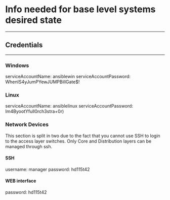 # Info needed for base level systems desired state
-----

## Credentials
-----
### Windows
serviceAccountName: ansiblewin
serviceAccountPassword: WhenIS4yJumPYewJUMPBillGate$!

### Linux
serviceAccountName: ansiblelinux
serviceAccountPassword: Im4ByootYfull0rch3stra+0r)

### Network Devices
This section is split in two due to the fact that you cannot use SSH to login to the access layer switches. Only Core and Distribution layers can be managed through ssh.

#### SSH
username: manager
password: hd115t42

#### WEB interface
password: hd115t42

